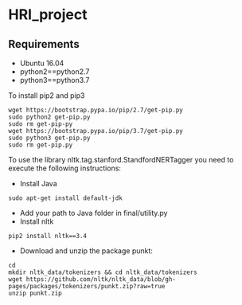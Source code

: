 # HRI_project

## Requirements

* Ubuntu 16.04
* python2==python2.7
* python3==python3.7

To install pip2 and pip3

```
wget https://bootstrap.pypa.io/pip/2.7/get-pip.py 
sudo python2 get-pip.py
sudo rm get-pip-py
wget https://bootstrap.pypa.io/pip/3.7/get-pip.py 
sudo python3 get-pip.py
sudo rm get-pip.py
```
To use the library nltk.tag.stanford.StandfordNERTagger you need to execute the following instructions:
* Install Java
```
sudo apt-get install default-jdk
```
* Add your path to Java folder in final/utility.py
* Install nltk
```
pip2 install nltk==3.4
```
* Download and unzip the package punkt:
```
cd 
mkdir nltk_data/tokenizers && cd nltk_data/tokenizers
wget https://github.com/nltk/nltk_data/blob/gh-pages/packages/tokenizers/punkt.zip?raw=true
unzip punkt.zip
```
